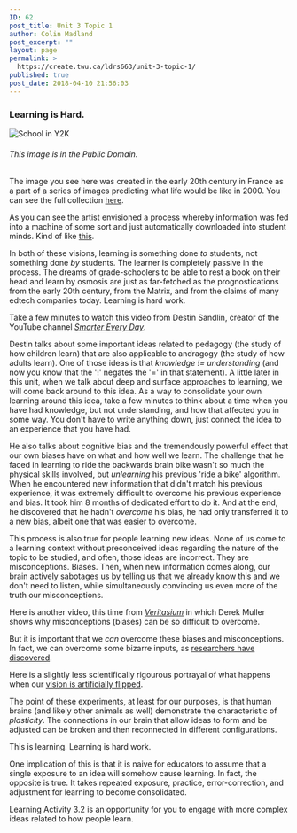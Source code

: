 ```yaml
---
ID: 62
post_title: Unit 3 Topic 1
author: Colin Madland
post_excerpt: ""
layout: page
permalink: >
  https://create.twu.ca/ldrs663/unit-3-topic-1/
published: true
post_date: 2018-04-10 21:56:03
---
```

### Learning is Hard.

![School in Y2K](https://upload.wikimedia.org/wikipedia/commons/0/05/France_in_XXI_Century._School.jpg)
###### This image is in the Public Domain.

The image you see here was created in the early 20th century in France as a part of a series of images predicting what life would be like in 2000. You can see the full collection [here](https://publicdomainreview.org/collections/france-in-the-year-2000-1899-1910/).

As you can see the artist envisioned a process whereby information was fed into a machine of some sort and just automatically downloaded into student minds. Kind of like [this](https://youtu.be/6vMO3XmNXe4).

In both of these visions, learning is something done *to* students, not something done *by* students. The learner is completely passive in the process. The dreams of grade-schoolers to be able to rest a book on their head and learn by osmosis are just as far-fetched as the prognostications from the early 20th century, from the Matrix, and from the claims of many edtech companies today. Learning is hard work.

 Take a few minutes to watch this video from Destin Sandlin, creator of the YouTube channel [*Smarter Every Day*](https://youtu.be/MFzDaBzBlL0).

 Destin talks about some important ideas related to pedagogy (the study of how children learn) that are also applicable to andragogy (the study of how adults learn). One of those ideas is that *knowledge != understanding* (and now you know that the '!' negates the '=' in that statement). A little later in this unit, when we talk about deep and surface approaches to learning, we will come back around to this idea. As a way to consolidate your own learning around this idea, take a few minutes to think about a time when you have had knowledge, but not understanding, and how that affected you in some way. You don't have to write anything down, just connect the idea to an experience that you have had.

 He also talks about cognitive bias and the tremendously powerful effect that our own biases have on what and how well we learn. The challenge that he faced in learning to ride the backwards brain bike wasn't so much the physical skills involved, but *unlearning* his previous 'ride a bike' algorithm. When he encountered new information that didn't match his previous experience, it was extremely difficult to overcome his previous experience and bias. It took him 8 months of dedicated effort to do it. And at the end, he discovered that he hadn't *overcome* his bias, he had only transferred it to a new bias, albeit one that was easier to overcome.

 This process is also true for people learning new ideas. None of us come to a learning context without preconceived ideas regarding the nature of the topic to be studied, and often, those ideas are incorrect. They are misconceptions. Biases. Then, when new information comes along, our brain actively sabotages us by telling us that we already know this and we don't need to listen, while simultaneously convincing us even more of the truth our misconceptions.

 Here is another video, this time from [*Veritasium*](https://youtu.be/eVtCO84MDj8) in which Derek Muller shows why misconceptions (biases) can be so difficult to overcome.

But it is important that we *can* overcome these biases and misconceptions. In fact, we can overcome some bizarre inputs, as [researchers have discovered](https://www.theguardian.com/education/2012/nov/12/improbable-research-seeing-upside-down).

Here is a slightly less scientifically rigourous portrayal of what happens when our [vision is artificially flipped](https://youtu.be/OJTC_E2Nlgg).

The point of these experiments, at least for our purposes, is that human brains (and likely other animals as well) demonstrate the characteristic of *plasticity*. The connections in our brain that allow ideas to form and be adjusted can be broken and then reconnected in different configurations.

This is learning. Learning is hard work.

One implication of this is that it is naive for educators to assume that a single exposure to an idea will somehow cause learning. In fact, the opposite is true. It takes repeated exposure, practice, error-correction, and adjustment for learning to become consolidated.

Learning Activity 3.2 is an opportunity for you to engage with more complex ideas related to how people learn.

